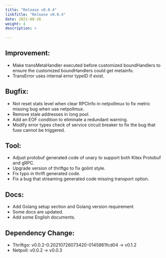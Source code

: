 ```yaml
---
title: "Release v0.0.4"
linkTitle: "Release v0.0.4"
date: 2021-08-26
weight: 4
description: >
  
---
```


## Improvement:

- Make transMetaHandler executed before customized boundHandlers to ensure the customized boundHandlers could get metainfo.
- TransError uses internal error typeID if exist.

## Bugfix:

- Not reset stats level when clear RPCInfo in netpollmux to fix metric missing bug when use netpollmux.
- Remove stale addresses in long pool.
- Add an EOF condition to eliminate a redundant warning.
- Modify error types check of service circuit breaker to fix the bug that fuse cannot be triggered.

## Tool:

- Adjust protobuf generated code of unary to support both Kitex Protobuf and gRPC.
- Upgrade version of thriftgo to fix golint style.
- Fix typo in thrift generated code.
- Fix a bug that streaming generated code missing transport option.

## Docs:

- Add Golang setup section and Golang version requirement
- Some docs are updated.
- Add some English documents.

## Dependency Change:

- Thriftgo: v0.0.2-0.20210726073420-0145861fcd04 -> v0.1.2
- Netpoll: v0.0.2 -> v0.0.3
